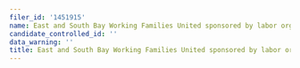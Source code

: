 ```yaml
---
filer_id: '1451915'
name: East and South Bay Working Families United sponsored by labor organizations
candidate_controlled_id: ''
data_warning: ''
title: East and South Bay Working Families United sponsored by labor organizations
---
```

